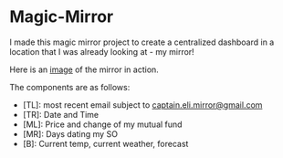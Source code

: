 # Magic-Mirror

I made this magic mirror project to create a centralized dashboard in a location that I was already looking at - my mirror!

Here is an [image](https://imgur.com/kSzCALP) of the mirror in action. 

The components are as follows:
+ [TL]: most recent email subject to captain.eli.mirror@gmail.com
+ [TR]: Date and Time
+ [ML]: Price and change of my mutual fund
+ [MR]: Days dating my SO
+ [B]: Current temp, current weather, forecast
